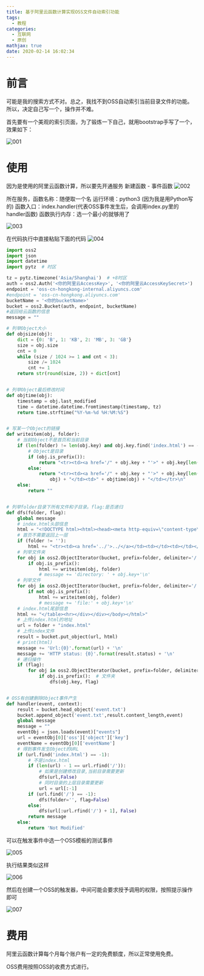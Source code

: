 ```yaml
---
title: 基于阿里云函数计算实现OSS文件自动索引功能
tags:
  - 教程
categories:
  - 互联网
  - 原创
mathjax: true
date: 2020-02-14 16:02:34
---
```

# 前言
可能是我的搜索方式不对。总之，我找不到OSS自动索引当前目录文件的功能。所以，决定自己写一个，操作并不难。

首先要有一个美观的索引页面，为了锻炼一下自己，就用bootstrap手写了一个，效果如下：

![001](/images/基于阿里云函数实现OSS文件自动索引功能/001.png)

# 使用
因为是使用的阿里云函数计算，所以要先开通服务
新建函数 - 事件函数
![002](/images/基于阿里云函数实现OSS文件自动索引功能/002.png)

所在服务，函数名称：随便取一个名
运行环境：python3 (因为我是用Python写的)
函数入口：index.handler(代表OSS事件发生后，会调用index.py里的handler函数)
函数执行内存：选一个最小的就够用了

![003](/images/基于阿里云函数实现OSS文件自动索引功能/003.png)

在代码执行中直接粘贴下面的代码
![004](/images/基于阿里云函数实现OSS文件自动索引功能/004.png)

```python index.py
import oss2
import json
import datetime
import pytz  # 时区

tz = pytz.timezone('Asia/Shanghai')  # +8时区
auth = oss2.Auth('<你的阿里云AccessKey>', '<你的阿里云AccessKeySecret>')
endpoint = 'oss-cn-hongkong-internal.aliyuncs.com'
#endpoint = 'oss-cn-hongkong.aliyuncs.com'
bucketName = '<你的bucketName>'
bucket = oss2.Bucket(auth, endpoint, bucketName)
#返回给云函数的信息
message = ""

# 列举Object大小
def objsize(obj):
    dict = {0: 'B', 1: 'KB', 2: 'MB', 3: 'GB'}
    size = obj.size
    cnt = 0
    while (size / 1024 >= 1 and cnt < 3):
        size /= 1024
        cnt += 1
    return str(round(size, 2)) + dict[cnt]


# 列举Object最后修改时间
def objtime(obj):
    timestamp = obj.last_modified
    time = datetime.datetime.fromtimestamp(timestamp, tz)
    return time.strftime("%Y-%m-%d %H:%M:%S")


# 写某一个Object的链接
def writeitem(obj, folder):
    # 当前Object不是首页和当前目录
    if (len(folder) != len(obj.key) and obj.key.find('index.html') == -1):
        # Object是目录
        if (obj.is_prefix()):
            return "<tr><td><a href='/" + obj.key + "'>" + obj.key[len(folder):] + "</a></td><td></td><td></td></tr>"
        else:
            return "<tr><td><a href='/" + obj.key + "'>" + obj.key[len(folder):] + "</a></td><td>" + objsize(
                obj) + "</td><td>" + objtime(obj) + "</td></tr>\n"
    else:
        return ""


# 列举folder目录下所有文件和子目录。flag:是否递归
def dfs(folder, flag):
    global message
    # index.html头部信息
    html = "<!DOCTYPE html><html><head><meta http-equiv=\"content-type\" content=\"txt/html; charset=utf-8\" /><meta name=\"viewport\" content=\"width=device-width, initial-scale=1\"><link rel=\"stylesheet\" href=\"https://cdn.jsdelivr.net/npm/bootstrap@3.4.1/dist/css/bootstrap.min.css\"><title>Index of /" + folder + "</title></head><body><div class=\"container\"><div class=\"row\"><h1>Index of /" + folder + "</h1><hr><table class=\"table table-striped table-hover\"><thead><tr><th>File name</th><th>File Size</th><th>Date</th></tr></thead><tbody>"
    # 首页不需要返回上一层
    if (folder != ''):
        html += "<tr><td><a href='../'>../</a></td><td></td><td></td></tr>\n"
    # 列举文件夹
    for obj in oss2.ObjectIterator(bucket, prefix=folder, delimiter='/'):
        if obj.is_prefix():
            html += writeitem(obj, folder)
            # message += 'directory: ' + obj.key+'\n'
    # 列举文件
    for obj in oss2.ObjectIterator(bucket, prefix=folder, delimiter='/'):
        if not obj.is_prefix():
            html += writeitem(obj, folder)
            # message += 'file:' + obj.key+'\n'
    # index.html尾部信息
    html += "</table><hr></div></div></body></html>"
    # 上传index.html的地址
    url = folder + "index.html"
    # 上传index文件
    result = bucket.put_object(url, html)
    # print(html)
    message += 'Url:{0}'.format(url) + '\n'
    message += 'HTTP status: {0}'.format(result.status) + '\n'
    # 递归操作
    if (flag):
        for obj in oss2.ObjectIterator(bucket, prefix=folder, delimiter='/'):
            if obj.is_prefix():  # 文件夹
                dfs(obj.key, flag)


# OSS有创建删除Object事件产生
def handler(event, context):
    result = bucket.head_object('event.txt')
    bucket.append_object('event.txt',result.content_length,event)
    global message
    message = ""
    eventObj = json.loads(event)["events"]
    url = eventObj[0]['oss']['object']['key']
    eventName = eventObj[0]['eventName']
    # 得到事件发生Object的URL
    if (url.find('index.html') == -1):
        # 不是index.html
        if (len(url) - 1 == url.rfind('/')):
            # 如果是创建修改目录,当前目录需要更新
            dfs(url,False)
            # 同时目录的上层目录需要更新
            url = url[:-1]
        if (url.find('/') == -1):
            dfs(folder='', flag=False)
        else:
            dfs(url[:url.rfind('/') + 1], False)
        return message
    else:
        return 'Not Modified'

```
可以在触发事件中选一个OSS模板的测试事件

![005](/images/基于阿里云函数实现OSS文件自动索引功能/005.png)

执行结果类似这样

![006](/images/基于阿里云函数实现OSS文件自动索引功能/006.png)

然后在创建一个OSS的触发器，中间可能会要求授予调用的权限，按照提示操作即可

![007](/images/基于阿里云函数实现OSS文件自动索引功能/007.png)

# 费用
阿里云函数计算每个月每个账户有一定的免费额度，所以正常使用免费。

OSS费用按照OSS的收费方式进行。